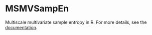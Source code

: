 # MSMVSampEn
Multiscale multivariate sample entropy in R. For more details, see the [documentation](https://areshenk.github.io/MSMVSampEn-site/).
